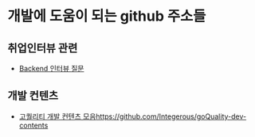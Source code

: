 # 개발에 도움이 되는 github 주소들
## 취업인터뷰 관련
* [Backend 인터뷰 질문](https://github.com/ksundong/backend-interview-question)

## 개발 컨텐츠
* [고퀄리티 개발 컨텐츠 모음]()https://github.com/Integerous/goQuality-dev-contents
